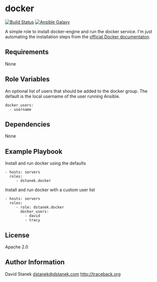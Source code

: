 docker
======

[![Build Status](https://travis-ci.org/dstanek/ansible-role-docker.svg?branch=master)](https://travis-ci.org/dstanek/ansible-role-docker)
[![Ansible Galaxy](https://img.shields.io/badge/galaxy-dstanek.docker-blue.svg)](https://galaxy.ansible.com/dstanek/docker/)

A simple role to install docker-engine and run the docker service. I'm just automating the installation steps from the [official Docker documentaton](https://docs.docker.com/engine/installation).

Requirements
------------

None

Role Variables
--------------

An optional list of users that should be added to the docker group. The default is the local username of the user running Ansible.

    docker_users:
      - username

Dependencies
------------

None

Example Playbook
----------------

Install and run docker using the defaults

    - hosts: servers
      roles:
         - dstanek.docker

Install and run docker with a custom user list

    - hosts: servers
      roles:
         - role: dstanek.docker
           docker_users:
             - david
             - tracy

License
-------

Apache 2.0

Author Information
------------------

David Stanek <dstanek@dstanek.com>
http://traceback.org
